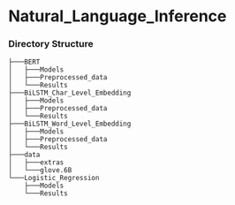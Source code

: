 # Natural_Language_Inference

### Directory Structure
```
├───BERT
│   ├───Models
│   ├───Preprocessed_data
│   └───Results
├───BiLSTM_Char_Level_Embedding
│   ├───Models
│   ├───Preprocessed_data
│   └───Results
├───BiLSTM_Word_Level_Embedding
│   ├───Models
│   ├───Preprocessed_data
│   └───Results
├───data
│   ├───extras
│   └───glove.6B
└───Logistic_Regression
    ├───Models
    └───Results
```
       
